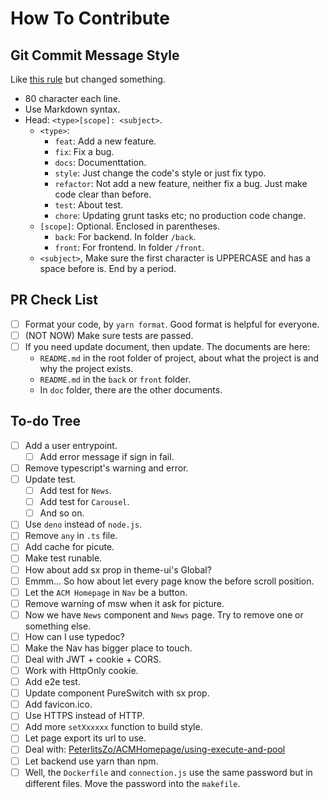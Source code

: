 How To Contribute
===============================================================================

Git Commit Message Style
-------------------------------------------------------------------------------

Like [this rule][joshbuchea/git-commit-message] but changed something.

* 80 character each line.
* Use Markdown syntax.
* Head: `<type>[scope]: <subject>`.
  * `<type>`:
    * `feat`: Add a new feature.
    * `fix`: Fix a bug.
    * `docs`: Documenttation.
    * `style`: Just change the code's style or just fix typo.
    * `refactor`: Not add a new feature, neither fix a bug. Just make code
      clear than before.
    * `test`: About test.
    * `chore`: Updating grunt tasks etc; no production code change.
  * `[scope]`: Optional. Enclosed in parentheses.
    * `back`: For backend. In folder `/back`.
    * `front`: For frontend. In folder `/front`.
  * `<subject>`, Make sure the first character is UPPERCASE and has a space
    before is. End by a period.

PR Check List
-------------------------------------------------------------------------------

- [ ] Format your code, by `yarn format`. Good format is helpful for everyone.
- [ ] (NOT NOW) Make sure tests are passed.
- [ ] If you need update document, then update. The documents are here:
  - `README.md` in the root folder of project, about what the project is and
    why the project exists.
  - `README.md` in the `back` or `front` folder.
  - In `doc` folder, there are the other documents.

To-do Tree
-------------------------------------------------------------------------------
- [ ] Add a user entrypoint.
  - [ ] Add error message if sign in fail.
- [ ] Remove typescript's warning and error.
- [ ] Update test.
  - [ ] Add test for `News`.
  - [ ] Add test for `Carousel`.
  - [ ] And so on.
- [ ] Use `deno` instead of `node.js`.
- [ ] Remove `any` in `.ts` file.
- [ ] Add cache for picute.
- [ ] Make test runable.
- [ ] How about add sx prop in theme-ui's Global?
- [ ] Emmm... So how about let every page know the before scroll position.
- [ ] Let the `ACM Homepage` in `Nav` be a button.
- [ ] Remove warning of msw when it ask for picture.
- [ ] Now we have `News` component and `News` page. Try to remove one or
  something else.
- [ ] How can I use typedoc?
- [ ] Make the Nav has bigger place to touch.
- [ ] Deal with JWT + cookie + CORS.
- [ ] Work with HttpOnly cookie.
- [ ] Add e2e test.
- [ ] Update component PureSwitch with sx prop.
- [ ] Add favicon.ico.
- [ ] Use HTTPS instead of HTTP.
- [ ] Add more `setXxxxxx` function to build style.
- [ ] Let page export its url to use.
- [ ] Deal with: [PeterlitsZo/ACMHomepage/using-execute-and-pool][]
- [ ] Let backend use yarn than npm.
- [ ] Well, the `Dockerfile` and `connection.js` use the same password but in
  different files. Move the password into the `makefile`.

[joshbuchea/git-commit-message]: https://gist.github.com/joshbuchea/6f47e86d2510bce28f8e7f42ae84c716
[PeterlitsZo/ACMHomepage/using-execute-and-pool]: https://github.com/PeterlitsZo/ACMHomepage/pull/1#discussion_r818478152

